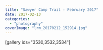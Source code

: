 ```yaml
---
title: "Sawyer Camp Trail - February 2017"
date: 2017-02-13
categories: 
  - "photography"
coverImage: "lrm_20170212_152914.jpg"
---
```


\[gallery ids="3530,3532,3534"\]
